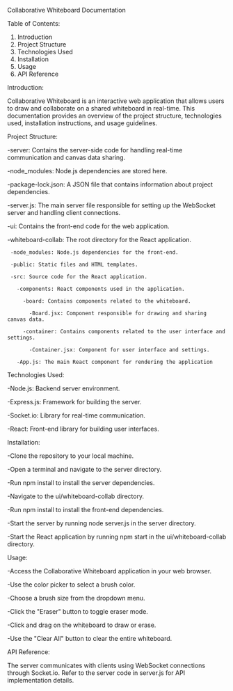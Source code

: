 Collaborative Whiteboard Documentation

Table of Contents:

1.	Introduction
2.	Project Structure
3.	Technologies Used
4.	Installation
5.	Usage
6.	API Reference

Introduction:

Collaborative Whiteboard is an interactive web application that allows users to draw and collaborate on a shared whiteboard in real-time. This documentation provides an overview of the project structure, technologies used, installation instructions, and usage guidelines.


Project Structure:

-server: Contains the server-side code for handling real-time communication and canvas data sharing.

   -node_modules: Node.js dependencies are stored here.

   -package-lock.json: A JSON file that contains information about project dependencies.

   -server.js: The main server file responsible for setting up the WebSocket server and handling client connections.

-ui: Contains the front-end code for the web application.

   -whiteboard-collab: The root directory for the React application.

     -node_modules: Node.js dependencies for the front-end.

     -public: Static files and HTML templates.

     -src: Source code for the React application.

       -components: React components used in the application.

         -board: Contains components related to the whiteboard.

           -Board.jsx: Component responsible for drawing and sharing canvas data.
           
         -container: Contains components related to the user interface and settings.

           -Container.jsx: Component for user interface and settings.

       -App.js: The main React component for rendering the application


Technologies Used:

-Node.js: Backend server environment.

-Express.js: Framework for building the server.

-Socket.io: Library for real-time communication.

-React: Front-end library for building user interfaces.


Installation:

-Clone the repository to your local machine.

-Open a terminal and navigate to the server directory.

-Run npm install to install the server dependencies.

-Navigate to the ui/whiteboard-collab directory.

-Run npm install to install the front-end dependencies.

-Start the server by running node server.js in the server directory.

-Start the React application by running npm start in the ui/whiteboard-collab directory.

Usage:

-Access the Collaborative Whiteboard application in your web browser.

-Use the color picker to select a brush color.

-Choose a brush size from the dropdown menu.

-Click the "Eraser" button to toggle eraser mode.

-Click and drag on the whiteboard to draw or erase.

-Use the "Clear All" button to clear the entire whiteboard.


API Reference:

The server communicates with clients using WebSocket connections through Socket.io. Refer to the server code in server.js for API implementation details.

